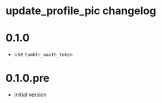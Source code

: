# update_profile_pic changelog

# 0.1.0

- use `tumblr_oauth_token`

# 0.1.0.pre

- initial version
